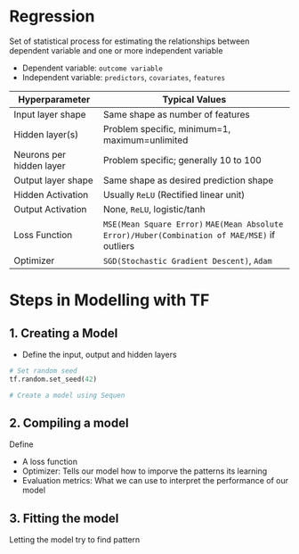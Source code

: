 # Regression
Set of statistical process for estimating the relationships between dependent variable and one or more independent variable
- Dependent variable: `outcome variable`
- Independent variable: `predictors`, `covariates`, `features`

| Hyperparameter           | Typical Values                                                                                |
| ------------------------ | --------------------------------------------------------------------------------------------- |
| Input layer shape        | Same shape as number of features                                                              |
| Hidden layer(s)          | Problem specific, minimum=1, maximum=unlimited                                                |
| Neurons per hidden layer | Problem specific; generally 10 to 100                                                         |
| Output layer shape       | Same shape as desired prediction shape                                                        |
| Hidden Activation        | Usually `ReLU` (Rectified linear unit)                                                        |
| Output Activation        | None, `ReLU`, logistic/tanh                                                                   |
| Loss Function            | `MSE(Mean Square Error)` `MAE(Mean Absolute Error)/Huber(Combination of MAE/MSE)` if outliers |
| Optimizer                | `SGD(Stochastic Gradient Descent)`, `Adam`                                                    |

# Steps in Modelling with TF
## 1. Creating a Model
- Define the input, output and hidden layers

```python
# Set random seed
tf.random.set_seed(42)

# Create a model using Sequen
```

## 2. Compiling a model
Define 
- A loss function 
- Optimizer: Tells our model how to imporve the patterns its learning 
- Evaluation metrics: What we can use to interpret the performance of our model

## 3. Fitting the model
Letting the model try to find pattern
